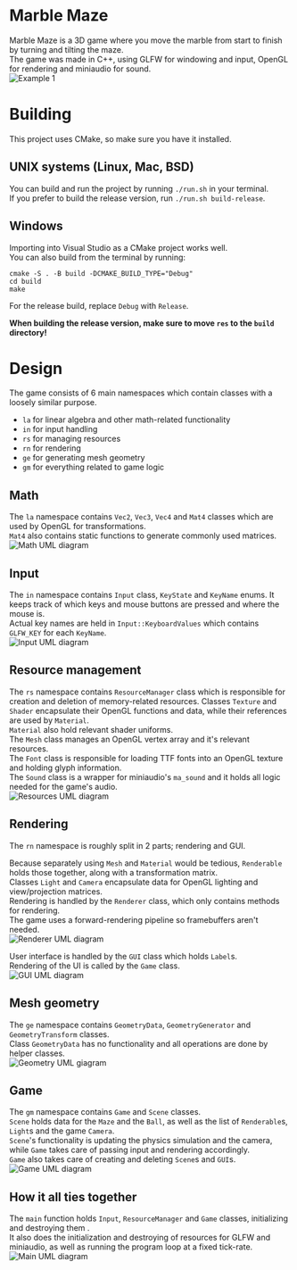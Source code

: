 # Marble Maze
Marble Maze is a 3D game where you move the marble from start to finish by turning and tilting the maze.  
The game was made in C++, using GLFW for windowing and input, OpenGL for rendering and miniaudio for sound.  
![Example 1](./design/_example1.jpg)

# Building
This project uses CMake, so make sure you have it installed.  

## UNIX systems (Linux, Mac, BSD)
You can build and run the project by running `./run.sh` in your terminal.  
If you prefer to build the release version, run `./run.sh build-release`.  

## Windows
Importing into Visual Studio as a CMake project works well.  
You can also build from the terminal by running:
```
cmake -S . -B build -DCMAKE_BUILD_TYPE="Debug"
cd build
make
```
For the release build, replace `Debug` with `Release`.

**When building the release version, make sure to move `res` to the `build` directory!**

# Design
The game consists of 6 main namespaces which contain classes with a loosely similar purpose.  
- `la` for linear algebra and other math-related functionality
- `in` for input handling
- `rs` for managing resources
- `rn` for rendering
- `ge` for generating mesh geometry
- `gm` for everything related to game logic

## Math
The `la` namespace contains `Vec2`, `Vec3`, `Vec4` and `Mat4` classes which are used by OpenGL for transformations.  
`Mat4` also contains static functions to generate commonly used matrices.  
![Math UML diagram](./design/la.png)

## Input
The `in` namespace contains `Input` class, `KeyState` and `KeyName` enums.
It keeps track of which keys and mouse buttons are pressed and where the mouse is.  
Actual key names are held in `Input::KeyboardValues` which contains `GLFW_KEY` for each `KeyName`.  
![Input UML diagram](./design/in.png)

## Resource management
The `rs` namespace contains `ResourceManager` class
which is responsible for creation and deletion of memory-related resources.
Classes `Texture` and `Shader` encapsulate their OpenGL functions and data,
while their references are used by `Material`.  
`Material` also hold relevant shader uniforms.  
The `Mesh` class manages an OpenGL vertex array and it's relevant resources.  
The `Font` class is responsible for loading TTF fonts into an OpenGL texture and holding glyph information.  
The `Sound` class is a wrapper for miniaudio's `ma_sound` and it holds all logic needed for the game's audio.  
![Resources UML diagram](./design/res.png)

## Rendering
The `rn` namespace is roughly split in 2 parts; rendering and GUI.

Because separately using `Mesh` and `Material` would be tedious,
`Renderable` holds those together, along with a transformation matrix.  
Classes `Light` and `Camera` encapsulate data for OpenGL lighting and view/projection matrices.  
Rendering is handled by the `Renderer` class, which only contains methods for rendering.  
The game uses a forward-rendering pipeline so framebuffers aren't needed.  
![Renderer UML diagram](./design/ren.png)

User interface is handled by the `GUI` class which holds `Label`s.  
Rendering of the UI is called by the `Game` class.  
![GUI UML diagram](./design/gui.png)

## Mesh geometry
The `ge` namespace contains `GeometryData`, `GeometryGenerator` and `GeometryTransform` classes.  
Class `GeometryData` has no functionality and all operations are done by helper classes.  
![Geometry UML giagram](./design/geo.png)

## Game
The `gm` namespace contains `Game` and `Scene` classes.  
`Scene` holds data for the `Maze` and the `Ball`,
as well as the list of `Renderable`s, `Light`s and the game `Camera`.  
`Scene`'s functionality is updating the physics simulation and the camera,
while `Game` takes care of passing input and rendering accordingly.  
`Game` also takes care of creating and deleting `Scene`s and `GUI`s.  
![Game UML diagram](./design/gm.png)

## How it all ties together
The `main` function holds `Input`, `ResourceManager` and `Game` classes, initializing and destroying them .  
It also does the initialization and destroying of resources for GLFW and miniaudio, as well as running the program loop at a fixed tick-rate.  
![Main UML diagram](./design/main.png)
